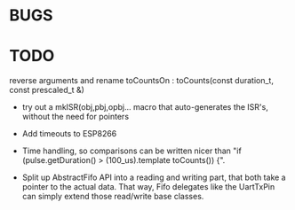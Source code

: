 BUGS
====


TODO
====

reverse arguments and rename toCountsOn :    toCounts(const duration_t, const prescaled_t &)
- try out a mkISR(obj,pbj,opbj... macro that auto-generates the ISR's, without the need for pointers

- Add timeouts to ESP8266
- Time handling, so comparisons can be written nicer than "if (pulse.getDuration() > (100_us).template toCounts<typeof tm1>()) {".
- Split up AbstractFifo API into a reading and writing part, that both take a pointer to the actual data.
  That way, Fifo delegates like the UartTxPin can simply extend those read/write base classes.
